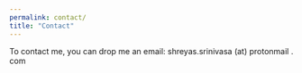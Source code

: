 ```yaml
---
permalink: contact/
title: "Contact"
---
```


To contact me, you can drop me an email: shreyas.srinivasa (at) protonmail . com